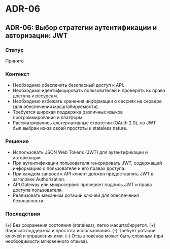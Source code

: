 # ADR-06 

## ADR-06: Выбор стратегии аутентификации и авторизации: JWT

### Статус

Принято

### Контекст

- Необходимо обеспечить безопасный доступ к API.
- Необходимо идентифицировать пользователей и проверять их права доступа к ресурсам.
- Необходимо избежать хранения информации о сессиях на сервере (для обеспечения масштабируемости).
- Требуется широкая поддержка различных языков программирования и платформ.
- Рассматривались альтернативные стратегии (OAuth 2.0), но JWT был выбран из-за своей простоты и stateless nature.

### Решение

- Использовать JSON Web Tokens (JWT) для аутентификации и авторизации.
- При аутентификации пользователя генерировать JWT, содержащий информацию о пользователе и его правах доступа.
- При каждом запросе к API клиент должен предоставлять JWT в заголовке Authorization.
- API Gateway или микросервис проверяет подпись JWT и права доступа пользователя.
- Реализовать механизм ротации ключей для обеспечения безопасности.

### Последствия

(+) Без сохранения состояния (stateless), легко масштабируется.
(+) Широкая поддержка и простота использования.
(-) Требует ротации ключей и управления ими.
(-) Отзыв токенов может быть сложным (при необходимости мгновенного отзыва).